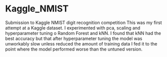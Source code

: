 # Kaggle_NMIST
Submission to Kaggle NMIST digit recognition competition
This was my first attempt at a Kaggle dataset. I experimented with pca, scaling and hyperparameter tuning o Random Forest and kNN. 
I found that kNN had the best accuracy but that after hyperparameter tuning the model was unworkably slow unless  reduced the amount 
of training data I fed it to the point where the model performed worse than the untuned version.
